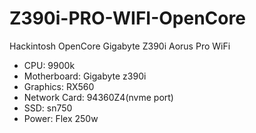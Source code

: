 # Z390i-PRO-WIFI-OpenCore
Hackintosh OpenCore Gigabyte Z390i Aorus Pro WiFi 

* CPU: 9900k
* Motherboard: Gigabyte z390i
* Graphics: RX560
* Network Card: 94360Z4(nvme port)
* SSD: sn750
* Power: Flex 250w

